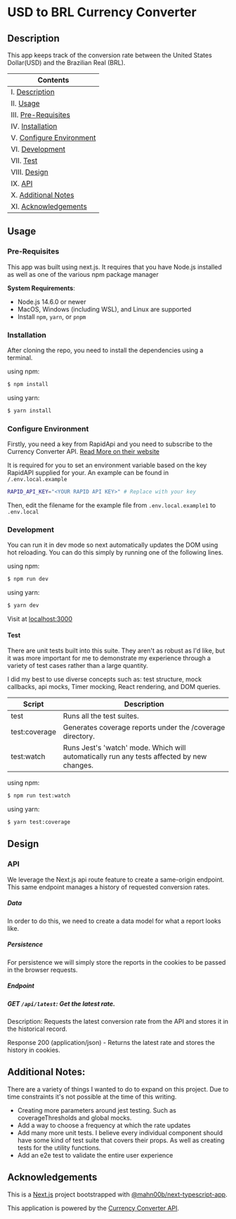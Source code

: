 # USD to BRL Currency Converter

## Description
This app keeps track of the conversion rate between the United States Dollar(USD) and the Brazilian Real (BRL).

| Contents                                           |
| -------------------------------------------------- |
| I. [Description](#description)                     |
| II. [Usage](#usage)                                |
| III. [Pre-Requisites](#pre-requisites)             |
| IV. [Installation](#installation)                  |
| V. [Configure Environment](#configure-environment) |
| VI. [Development](#development)                    |
| VII. [Test](#test)                                 |
| VIII. [Design](#design)                            |
| IX. [API](#api)                                    |
| X. [Additional Notes](#additional-notes)           |
| XI. [Acknowledgements](#acknowledgements)          |


## Usage

### Pre-Requisites
This app was built using next.js. It requires that you have Node.js installed as well as one of the various npm package manager

**System Requirements**:
- Node.js 14.6.0 or newer
- MacOS, Windows (including WSL), and Linux are supported
- Install `npm`, `yarn`, or `pnpm`

### Installation

After cloning the repo, you need to install the dependencies using a terminal.

using npm:
```bash
$ npm install
```
using yarn:
```bash
$ yarn install
```

### Configure Environment

Firstly, you need a key from RapidApi and you need to subscribe to the Currency Converter API. [Read More on their website](https://rapidapi.com/natkapral/api/currency-converter5)

It is required for you to set an environment variable based on the key RapidAPI supplied for your. An example can be found in `/.env.local.example`

```bash
RAPID_API_KEY="<YOUR RAPID API KEY>" # Replace with your key
```

Then, edit the filename for the example file from `.env.local.example1` to `.env.local`

### Development
You can run it in dev mode so next automatically updates the DOM using hot reloading. You can do this simply by running one of the following lines.

using npm:
```bash
$ npm run dev
```
using yarn:
```bash
$ yarn dev
```

Visit at [localhost:3000](http://localhost:3000)

#### Test
There are unit tests built into this suite. They aren't as robust as I'd like, but it was more important for me to demonstrate my experience through a variety of test cases rather than a large quantity.

I did my best to use diverse concepts such as: test structure, mock callbacks, api mocks, Timer mocking, React rendering, and DOM queries.

| Script        | Description
|---------------|------------------------------------------------------------------------------------------|
| test          | Runs all the test suites.                                                                |
| test:coverage | Generates coverage reports under the /coverage directory.                                |
| test:watch    | Runs Jest's 'watch' mode. Which will automatically run any tests affected by new changes.|


using npm:
```bash
$ npm run test:watch
```
using yarn:
```bash
$ yarn test:coverage
```
## Design

### API
We leverage the Next.js api route feature to create a same-origin endpoint. This same endpoint manages a history of requested conversion rates.

##### Data
In order to do this, we need to create a data model for what a report looks like.

##### Persistence
For persistence we will simply store the reports in the cookies to be passed in the browser requests.

##### Endpoint

##### **GET** `/api/latest`: Get the latest rate.
Description: Requests the latest conversion rate from the API and stores it in the historical record.

Response 200 (application/json) - Returns the latest rate and stores the history in cookies.

## Additional Notes:

There are a variety of things I wanted to do to expand on this project. Due to time constraints it's not possible at the time of this writing.

- Creating more parameters around jest testing. Such as coverageThresholds and global mocks.
- Add a way to choose a frequency at which the rate updates
- Add many more unit tests. I believe every individual component should have some kind of test suite that covers their props. As well as creating tests for the utility functions.
- Add an e2e test to validate the entire user experience

## Acknowledgements

This is a [Next.js](https://nextjs.org/) project bootstrapped with [@mahn00b/next-typescript-app](https://github.com/mahn00b/next-typescript-app).

This application is powered by the [Currency Converter API](https://rapidapi.com/natkapral/api/currency-converter5p).
